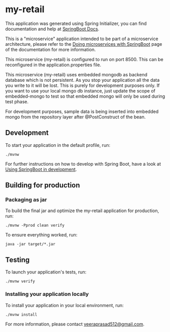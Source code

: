# my-retail

This application was generated using Spring Initializer, you can find documentation and help at [SpringBoot Docs][].

This is a "microservice" application intended to be part of a microservice architecture, please refer to the [Doing microservices with SpringBoot][] page of the documentation for more information.

This microservice (my-retail) is configured to run on port 8500. This can be reconfigured in the application.properties file.

This microservice (my-retail) uses embedded mongodb as backend database which is not persistent. As you stop your application all the data you write to it will be lost. This is purely for development purposes only. If you want to use your local mongo db instance, just update the scope of embedded-mongo to <scope>test</scope> so that embedded mongo will only be used during test phase.

For development purposes, sample data is being inserted into embedded mongo from the repository layer after @PostConstruct of the bean.

## Development

To start your application in the default profile, run:

```
./mvnw
```

For further instructions on how to develop with Spring Boot, have a look at [Using SpringBoot in development][].

## Building for production

### Packaging as jar

To build the final jar and optimize the my-retail application for production, run:

```
./mvnw -Pprod clean verify
```

To ensure everything worked, run:

```
java -jar target/*.jar
```

## Testing

To launch your application's tests, run:

```
./mvnw verify
```

### Installing your application locally

To install your application in your local environment, run:

```
./mvnw install
```

For more information, please contact veeraprasad512@gmail.com.

[Doing microservices with SpringBoot]: https://spring.io/microservices/
[Using SpringBoot in development]: https://spring.io/projects/spring-boot
[SpringBoot Docs]: https://docs.spring.io/initializr/docs/current/reference/html/
